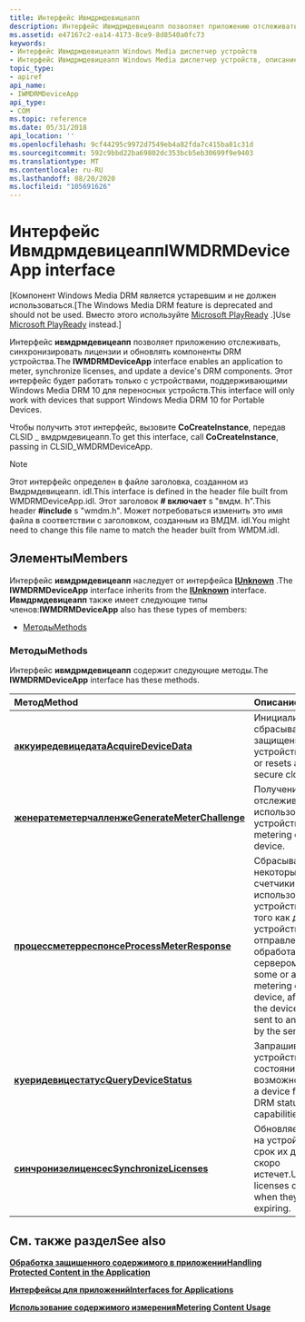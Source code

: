 ```yaml
---
title: Интерфейс Ивмдрмдевицеапп
description: Интерфейс Ивмдрмдевицеапп позволяет приложению отслеживать, синхронизировать лицензии и обновлять компоненты DRM устройства.
ms.assetid: e47167c2-ea14-4173-8ce9-8d8540a0fc73
keywords:
- Интерфейс Ивмдрмдевицеапп Windows Media диспетчер устройств
- Интерфейс Ивмдрмдевицеапп Windows Media диспетчер устройств, описание
topic_type:
- apiref
api_name:
- IWMDRMDeviceApp
api_type:
- COM
ms.topic: reference
ms.date: 05/31/2018
api_location: ''
ms.openlocfilehash: 9cf44295c9972d7549eb4a82fda7c415ba81c31d
ms.sourcegitcommit: 592c9bbd22ba69802dc353bcb5eb30699f9e9403
ms.translationtype: MT
ms.contentlocale: ru-RU
ms.lasthandoff: 08/20/2020
ms.locfileid: "105691626"
---
```

# <a name="iwmdrmdeviceapp-interface"></a><span data-ttu-id="2a299-105">Интерфейс Ивмдрмдевицеапп</span><span class="sxs-lookup"><span data-stu-id="2a299-105">IWMDRMDeviceApp interface</span></span>

<span data-ttu-id="2a299-106">\[Компонент Windows Media DRM является устаревшим и не должен использоваться.</span><span class="sxs-lookup"><span data-stu-id="2a299-106">\[The Windows Media DRM feature is deprecated and should not be used.</span></span> <span data-ttu-id="2a299-107">Вместо этого используйте [Microsoft PlayReady](/windows/uwp/audio-video-camera/playready-client-sdk) .\]</span><span class="sxs-lookup"><span data-stu-id="2a299-107">Use [Microsoft PlayReady](/windows/uwp/audio-video-camera/playready-client-sdk) instead.\]</span></span>

<span data-ttu-id="2a299-108">Интерфейс **ивмдрмдевицеапп** позволяет приложению отслеживать, синхронизировать лицензии и обновлять компоненты DRM устройства.</span><span class="sxs-lookup"><span data-stu-id="2a299-108">The **IWMDRMDeviceApp** interface enables an application to meter, synchronize licenses, and update a device's DRM components.</span></span> <span data-ttu-id="2a299-109">Этот интерфейс будет работать только с устройствами, поддерживающими Windows Media DRM 10 для переносных устройств.</span><span class="sxs-lookup"><span data-stu-id="2a299-109">This interface will only work with devices that support Windows Media DRM 10 for Portable Devices.</span></span>

<span data-ttu-id="2a299-110">Чтобы получить этот интерфейс, вызовите **CoCreateInstance**, передав CLSID \_ вмдрмдевицеапп.</span><span class="sxs-lookup"><span data-stu-id="2a299-110">To get this interface, call **CoCreateInstance**, passing in CLSID\_WMDRMDeviceApp.</span></span>

> [!Note]  
> <span data-ttu-id="2a299-111">Этот интерфейс определен в файле заголовка, созданном из Вмдрмдевицеапп. idl.</span><span class="sxs-lookup"><span data-stu-id="2a299-111">This interface is defined in the header file built from WMDRMDeviceApp.idl.</span></span> <span data-ttu-id="2a299-112">Этот заголовок **\# включает** s "вмдм. h".</span><span class="sxs-lookup"><span data-stu-id="2a299-112">This header **\#include** s "wmdm.h".</span></span> <span data-ttu-id="2a299-113">Может потребоваться изменить это имя файла в соответствии с заголовком, созданным из ВМДМ. idl.</span><span class="sxs-lookup"><span data-stu-id="2a299-113">You might need to change this file name to match the header built from WMDM.idl.</span></span>

 

## <a name="members"></a><span data-ttu-id="2a299-114">Элементы</span><span class="sxs-lookup"><span data-stu-id="2a299-114">Members</span></span>

<span data-ttu-id="2a299-115">Интерфейс **ивмдрмдевицеапп** наследует от интерфейса [**IUnknown**](/windows/desktop/api/unknwn/nn-unknwn-iunknown) .</span><span class="sxs-lookup"><span data-stu-id="2a299-115">The **IWMDRMDeviceApp** interface inherits from the [**IUnknown**](/windows/desktop/api/unknwn/nn-unknwn-iunknown) interface.</span></span> <span data-ttu-id="2a299-116">**Ивмдрмдевицеапп** также имеет следующие типы членов:</span><span class="sxs-lookup"><span data-stu-id="2a299-116">**IWMDRMDeviceApp** also has these types of members:</span></span>

-   [<span data-ttu-id="2a299-117">Методы</span><span class="sxs-lookup"><span data-stu-id="2a299-117">Methods</span></span>](#methods)

### <a name="methods"></a><span data-ttu-id="2a299-118">Методы</span><span class="sxs-lookup"><span data-stu-id="2a299-118">Methods</span></span>

<span data-ttu-id="2a299-119">Интерфейс **ивмдрмдевицеапп** содержит следующие методы.</span><span class="sxs-lookup"><span data-stu-id="2a299-119">The **IWMDRMDeviceApp** interface has these methods.</span></span>



| <span data-ttu-id="2a299-120">Метод</span><span class="sxs-lookup"><span data-stu-id="2a299-120">Method</span></span>                                                                   | <span data-ttu-id="2a299-121">Описание</span><span class="sxs-lookup"><span data-stu-id="2a299-121">Description</span></span>                                                                                                                                |
|:-------------------------------------------------------------------------|:-------------------------------------------------------------------------------------------------------------------------------------------|
| [<span data-ttu-id="2a299-122">**аккуиредевицедата**</span><span class="sxs-lookup"><span data-stu-id="2a299-122">**AcquireDeviceData**</span></span>](iwmdrmdeviceapp-acquiredevicedata.md)           | <span data-ttu-id="2a299-123">Инициализирует или сбрасывает защищенные часы устройства</span><span class="sxs-lookup"><span data-stu-id="2a299-123">Initializes or resets a device secure clock</span></span><br/>                                                                                     |
| [<span data-ttu-id="2a299-124">**женератеметерчалленже**</span><span class="sxs-lookup"><span data-stu-id="2a299-124">**GenerateMeterChallenge**</span></span>](iwmdrmdeviceapp-generatemeterchallenge.md) | <span data-ttu-id="2a299-125">Получение данных отслеживания использования с устройства.</span><span class="sxs-lookup"><span data-stu-id="2a299-125">Acquires metering data from a device.</span></span><br/>                                                                                           |
| [<span data-ttu-id="2a299-126">**процессметерреспонсе**</span><span class="sxs-lookup"><span data-stu-id="2a299-126">**ProcessMeterResponse**</span></span>](iwmdrmdeviceapp-processmeterresponse.md)     | <span data-ttu-id="2a299-127">Сбрасывает некоторые или все счетчики контроля использования на устройстве, после того как данные с устройства отправлены и обработаны сервером.</span><span class="sxs-lookup"><span data-stu-id="2a299-127">Resets some or all of the metering counts on a device, after data from the device has been sent to and processed by the server.</span></span><br/> |
| [<span data-ttu-id="2a299-128">**куеридевицестатус**</span><span class="sxs-lookup"><span data-stu-id="2a299-128">**QueryDeviceStatus**</span></span>](iwmdrmdeviceapp-querydevicestatus.md)           | <span data-ttu-id="2a299-129">Запрашивает у устройства текущее состояние DRM и возможности.</span><span class="sxs-lookup"><span data-stu-id="2a299-129">Queries a device for its current DRM status and capabilities.</span></span><br/>                                                                   |
| [<span data-ttu-id="2a299-130">**синчронизелиценсес**</span><span class="sxs-lookup"><span data-stu-id="2a299-130">**SynchronizeLicenses**</span></span>](iwmdrmdeviceapp-synchronizelicenses.md)       | <span data-ttu-id="2a299-131">Обновляет лицензии на устройстве, когда срок их действия скоро истечет.</span><span class="sxs-lookup"><span data-stu-id="2a299-131">Updates licenses on a device when they are close to expiring.</span></span><br/>                                                                   |



 

## <a name="see-also"></a><span data-ttu-id="2a299-132">См. также раздел</span><span class="sxs-lookup"><span data-stu-id="2a299-132">See also</span></span>

<dl> <dt>

[<span data-ttu-id="2a299-133">**Обработка защищенного содержимого в приложении**</span><span class="sxs-lookup"><span data-stu-id="2a299-133">**Handling Protected Content in the Application**</span></span>](handling-protected-content-in-the-application.md)
</dt> <dt>

[<span data-ttu-id="2a299-134">**Интерфейсы для приложений**</span><span class="sxs-lookup"><span data-stu-id="2a299-134">**Interfaces for Applications**</span></span>](interfaces-for-applications.md)
</dt> <dt>

[<span data-ttu-id="2a299-135">**Использование содержимого измерения**</span><span class="sxs-lookup"><span data-stu-id="2a299-135">**Metering Content Usage**</span></span>](metering-content-usage.md)
</dt> </dl>

 

